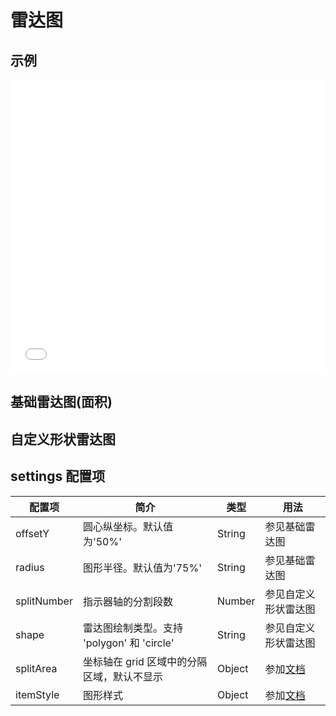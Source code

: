 # 雷达图

## 示例

<iframe width="100%" height="470" src="//jsfiddle.net/vecharts/hd1kmqnv/embedded/result,html,js/?bodyColor=fff" allowfullscreen="allowfullscreen" frameborder="0"></iframe>

## 基础雷达图(面积)

<vuep template="#basicRadar" :options="{ theme: 'vue', lineNumbers: false }"></vuep>

<script v-pre type="text/x-template" id="basicRadar">
<template>
 <ve-radar-chart :data="chartData" :legend="legend" :settings="settings" />
</template>

<script>
 module.exports = {
    created () {
      this.legend = { show: false };
      this.settings = {
    	  offsetY: '40%',
    	  radius: '50%',
    	  itemStyle: {
    	    normal: {
    	      areaStyle: {
    	        type: 'default'
    	      }
    	    }
        }
      };
      this.chartData = {
        dimensions: [
          { name: 'APP', max: 6500 },
          { name: 'PC', max: 16000 },
          { name: 'M端', max: 30000 },
          { name: '微信', max: 38000 },
          { name: '手Q', max: 52000 },
          { name: '小程序', max: 25000 }
        ],
        measures: [
         {name: '2018', data: [4300, 10000, 28000, 35000, 50000, 19000]},
         {name: '2017', data: [5000, 14000, 28000, 31000, 42000, 21000]}
        ]
      }
    }
  }
</script>

## 自定义形状雷达图

<vuep template="#specialShapeRadar" :options="{ theme: 'vue', lineNumbers: false }"></vuep>

<script v-pre type="text/x-template" id="specialShapeRadar">
<template>
 <ve-radar-chart :data="chartData" :legend="legend" :settings="settings" />
</template>

<script>
 module.exports = {
    created () {
      this.legend = { show: false };
      this.settings = {
        radius: 120,
        splitNumber: 4,
        shape: 'circle',
        splitArea: {
          areaStyle: {
            color: ['rgba(114, 172, 209, 0.2)','rgba(114, 172, 209, 0.4)',
                    'rgba(114, 172, 209, 0.6)','rgba(114, 172, 209, 0.8)', 'rgba(114, 172, 209, 1)'],
            shadowColor: 'rgba(0, 0, 0, 0.3)',
            shadowBlur: 10
          }
        }
      };
      this.chartData = {
        dimensions: [
          { name: 'APP', max: 20000 },
          { name: 'PC', max: 20000 },
          { name: 'M端', max: 20000 },
          { name: '微信', max: 20000 },
          { name: '手Q', max: 20000 },
          { name: '小程序', max: 20000 }
        ],
        measures: [
          { name: '2018', data: [17000, 17000, 17000, 17000, 17000, 17000] }
        ]
      }
    }
  }
</script>

## settings 配置项

| 配置项 | 简介 | 类型 | 用法 |
| --- | --- | --- | --- |
| offsetY | 圆心纵坐标。默认值为'50%' | String | 参见基础雷达图 |
| radius | 图形半径。默认值为'75%' | String | 参见基础雷达图 |
| splitNumber | 指示器轴的分割段数 | Number | 参见自定义形状雷达图 |
| shape | 雷达图绘制类型。支持 'polygon' 和 'circle' | String | 参见自定义形状雷达图 |
| splitArea | 坐标轴在 grid 区域中的分隔区域，默认不显示 | Object | 参加[文档](http://echarts.baidu.com/option.html#radar.splitArea) |
| itemStyle | 图形样式 | Object | 参加[文档](http://echarts.baidu.com/option.html#series-radar.itemStyle) |
